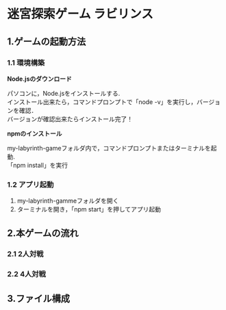 # 迷宮探索ゲーム ラビリンス



## 1.ゲームの起動方法
### 1.1 環境構築
**Node.jsのダウンロード**  

パソコンに，Node.jsをインストールする.  
インストール出来たら，コマンドプロンプトで「node -v」を実行し，バージョンを確認．  
バージョンが確認出来たらインストール完了！  

**npmのインストール** 

my-labyrinth-gameフォルダ内で，コマンドプロンプトまたはターミナルを起動.  
「npm install」を実行  

### 1.2 アプリ起動
1. my-labyrinth-gammeフォルダを開く
2. ターミナルを開き，「npm start」を押してアプリ起動


## 2.本ゲームの流れ

### 2.1 2人対戦

### 2.2 4人対戦

## 3.ファイル構成
